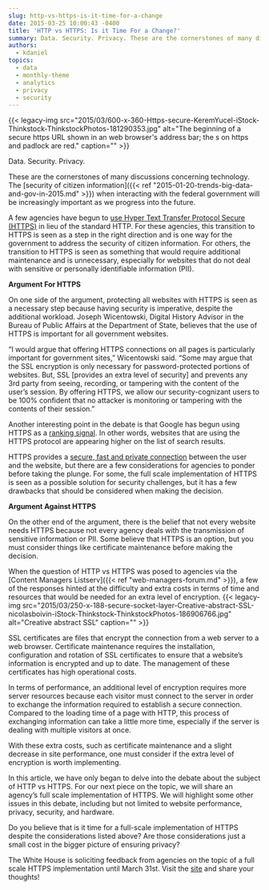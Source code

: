 ```yaml
---
slug: http-vs-https-is-it-time-for-a-change
date: 2015-03-25 10:00:43 -0400
title: 'HTTP vs HTTPS: Is it Time For a Change?'
summary: Data. Security. Privacy. These are the cornerstones of many discussions concerning technology. The security of citizen information when interacting with the federal government will be increasingly important as we progress into the future. A few agencies have begun to use Hyper Text Transfer Protocol Secure (HTTPS) in lieu of the standard HTTP. For these agencies,
authors:
  - kdaniel
topics:
  - data
  - monthly-theme
  - analytics
  - privacy
  - security
---
```


{{< legacy-img src="2015/03/600-x-360-Https-secure-KeremYucel-iStock-Thinkstock-ThinkstockPhotos-181290353.jpg" alt="The beginning of a secure https URL shown in an web browser's address bar; the s on https and padlock are red." caption="" >}} 

Data. Security. Privacy.

These are the cornerstones of many discussions concerning technology. The [security of citizen information]({{< ref "2015-01-20-trends-big-data-and-gov-in-2015.md" >}}) when interacting with the federal government will be increasingly important as we progress into the future.

A few agencies have begun to [use Hyper Text Transfer Protocol Secure (HTTPS)](https://18f.gsa.gov/2015/02/09/the-first-gov-domains-hardcoded-into-your-browser-as-all-https/) in lieu of the standard HTTP. For these agencies, this transition to HTTPS is seen as a step in the right direction and is one way for the government to address the security of citizen information. For others, the transition to HTTPS is seen as something that would require additional maintenance and is unnecessary, especially for websites that do not deal with sensitive or personally identifiable information (PII).

**Argument For HTTPS**

On one side of the argument, protecting all websites with HTTPS is seen as a necessary step because having security is imperative, despite the additional workload. Joseph Wicentowski, Digital History Advisor in the Bureau of Public Affairs at the Department of State, believes that the use of HTTPS is important for all government websites.

&#8220;I would argue that offering HTTPS connections on all pages is particularly important for government sites,” Wicentowski said.  “Some may argue that the SSL encryption is only necessary for password-protected portions of websites. But, SSL [provides an extra level of security] and prevents any 3rd party from seeing, recording, or tampering with the content of the user’s session. By offering HTTPS, we allow our security-cognizant users to be 100% confident that no attacker is monitoring or tampering with the contents of their session.”

Another interesting point in the debate is that Google has begun using HTTPS as a [ranking signal](http://googlewebmastercentral.blogspot.com/2014/08/https-as-ranking-signal.html). In other words, websites that are using the HTTPS protocol are appearing higher on the list of search results.

HTTPS provides a [secure, fast and private connection](https://18f.gsa.gov/2014/11/13/why-we-use-https-in-every-gov-website-we-make/) between the user and the website, but there are a few considerations for agencies to ponder before taking the plunge. For some, the full scale implementation of HTTPS is seen as a possible solution for security challenges, but it has a few drawbacks that should be considered when making the decision.

**Argument Against HTTPS**

On the other end of the argument, there is the belief that not every website needs HTTPS because not every agency deals with the transmission of sensitive information or PII. Some believe that HTTPS is an option, but you must consider things like certificate maintenance before making the decision.

When the question of HTTP vs HTTPS was posed to agencies via the [Content Managers Listserv]({{< ref "web-managers-forum.md" >}}), a few of the responses hinted at the difficulty and extra costs in terms of time and resources that would be needed for an extra level of encryption. {{< legacy-img src="2015/03/250-x-188-secure-socket-layer-Creative-abstract-SSL-nicolasboivin-iStock-Thinkstock-ThinkstockPhotos-186906766.jpg" alt="Creative abstract SSL" caption="" >}} 

SSL certificates are files that encrypt the connection from a web server to a web browser. Certificate maintenance requires the installation, configuration and rotation of SSL certificates to ensure that a website&#8217;s information is encrypted and up to date. The management of these certificates has high operational costs.

In terms of performance, an additional level of encryption requires more server resources because each visitor must connect to the server in order to exchange the information required to establish a secure connection. Compared to the loading time of a page with HTTP, this process of exchanging information can take a little more time, especially if the server is dealing with multiple visitors at once.

With these extra costs, such as certificate maintenance and a slight decrease in site performance, one must consider if the extra level of encryption is worth implementing.

In this article, we have only began to delve into the debate about the subject of HTTP vs HTTPS. For our next piece on the topic, we will share an agency’s full scale implementation of HTTPS. We will highlight some other issues in this debate, including but not limited to website performance, privacy, security, and hardware.

Do you believe that is it time for a full-scale implementation of HTTPS despite the considerations listed above? Are those considerations just a small cost in the bigger picture of ensuring privacy?

The White House is soliciting feedback from agencies on the topic of a full scale HTTPS implementation until <span class="aBn"><span class="aQJ">March 31st</span></span>. Visit the [site](https://https.cio.gov/) and share your thoughts!